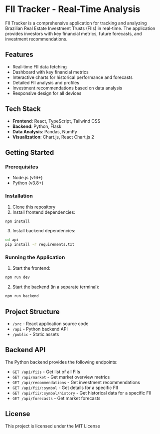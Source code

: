 # FII Tracker - Real-Time Analysis

FII Tracker is a comprehensive application for tracking and analyzing Brazilian Real Estate Investment Trusts (FIIs) in real-time. The application provides investors with key financial metrics, future forecasts, and investment recommendations.

## Features

- Real-time FII data fetching
- Dashboard with key financial metrics
- Interactive charts for historical performance and forecasts
- Detailed FII analysis and profiles
- Investment recommendations based on data analysis
- Responsive design for all devices

## Tech Stack

- **Frontend**: React, TypeScript, Tailwind CSS
- **Backend**: Python, Flask
- **Data Analysis**: Pandas, NumPy
- **Visualization**: Chart.js, React Chart.js 2

## Getting Started

### Prerequisites

- Node.js (v16+)
- Python (v3.8+)

### Installation

1. Clone this repository
2. Install frontend dependencies:

```bash
npm install
```

3. Install backend dependencies:

```bash
cd api
pip install -r requirements.txt
```

### Running the Application

1. Start the frontend:

```bash
npm run dev
```

2. Start the backend (in a separate terminal):

```bash
npm run backend
```

## Project Structure

- `/src` - React application source code
- `/api` - Python backend API
- `/public` - Static assets

## Backend API

The Python backend provides the following endpoints:

- `GET /api/fiis` - Get list of all FIIs
- `GET /api/market` - Get market overview metrics
- `GET /api/recommendations` - Get investment recommendations
- `GET /api/fii/:symbol` - Get details for a specific FII
- `GET /api/fii/:symbol/history` - Get historical data for a specific FII
- `GET /api/forecasts` - Get market forecasts

## License

This project is licensed under the MIT License